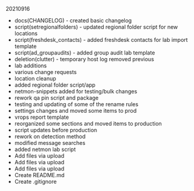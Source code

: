20210916
- docs(CHANGELOG) - created basic changelog
- script(setregionalfolders) - updated regional folder script for new locations
- script(freshdesk_contacts) - added freshdesk contacts for lab import template
- script(ad_groupaudits) - added group audit lab template
- deletion(clutter) - temporary host log removed
previous
- lab additions
- various change requests
- location cleanup
- added regional folder script/app
- netmon-snippets added for testing/bulk changes
- rework qa pin script and package
- testing and updating of some of the rename rules
- settings changes and moved some items to prod
- vrops report template
- reorganized some sections and moved items to production
- script updates before production
- rework on detection method
- modified message searches
- added netmon lab script
- Add files via upload
- Add files via upload
- Add files via upload
- Create README.md
- Create .gitignore
